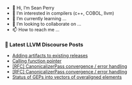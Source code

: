 - 👋 Hi, I’m Sean Perry
- 👀 I’m interested in compilers (c++, COBOL, llvm)
- 🌱 I’m currently learning ...
- 💞️ I’m looking to collaborate on ...
- 📫 How to reach me ...

<!---
s66perry/s66perry is a ✨ special ✨ repository because its `README.md` (this file) appears on your GitHub profile.
You can click the Preview link to take a look at your changes.
--->
### 📕 Latest LLVM Discourse Posts

<!-- DISCOURSE-LLVM:START -->
- [Adding artifacts to existing releases](https://discourse.llvm.org/t/adding-artifacts-to-existing-releases/67296#post_2)
- [Calling function pointer](https://discourse.llvm.org/t/calling-function-pointer/67452#post_5)
- [[RFC] CanonicalizerPass convergence / error handling](https://discourse.llvm.org/t/rfc-canonicalizerpass-convergence-error-handling/67333?page=2#post_25)
- [[RFC] CanonicalizerPass convergence / error handling](https://discourse.llvm.org/t/rfc-canonicalizerpass-convergence-error-handling/67333?page=2#post_24)
- [Status of GEPs into vectors of overaligned elements](https://discourse.llvm.org/t/status-of-geps-into-vectors-of-overaligned-elements/67497#post_2)
<!-- DISCOURSE-LLVM:END -->
